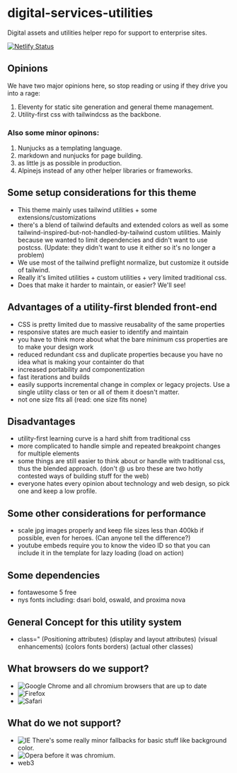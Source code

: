# digital-services-utilities
Digital assets and utilities helper repo for support to enterprise sites.

[![Netlify Status](https://api.netlify.com/api/v1/badges/a7412bea-c62d-4933-9c11-e074fb4f856e/deploy-status)](https://app.netlify.com/sites/eloquent-dijkstra-000cc5/deploys)


## Opinions
We have two major opinions here, so stop reading or using if they drive you into a rage:
1. Eleventy for static site generation and general theme management.
2. Utility-first css with tailwindcss as the backbone.

### Also some minor opinons:
1. Nunjucks as a templating language.
2. markdown and nunjucks for page building.
3. as little js as possible in production.
4. Alpinejs instead of any other helper libraries or frameworks.

## Some setup considerations for this theme
- This theme mainly uses tailwind utilities + some extensions/customizations
- there's a blend of tailwind defaults and extended colors as well as some tailwind-inspired-but-not-handled-by-tailwind custom utilities. Mainly because we wanted to limit dependencies and didn't want to use postcss. (Update: they didn't want to use it either so it's no longer a problem)
- We use most of the tailwind preflight normalize, but customize it outside of tailwind.
- Really it's limited utilities + custom utilities + very limited traditional css.
- Does that make it harder to maintain, or easier? We'll see!

## Advantages of a utility-first blended front-end
- CSS is pretty limited due to massive reusabality of the same properties
- responsive states are much easier to identify and maintain
- you have to think more about what the bare minimum css properties are to make your design work
- reduced redundant css and duplicate properties because you have no idea what is making your containter do that
- increased portability and componentization 
- fast iterations and builds
- easily supports incremental change in complex or legacy projects. Use a single utility class or ten or all of them it doesn't matter. 
- not one size fits all (read: one size fits none)

## Disadvantages 
- utility-first learning curve is a hard shift from traditional css
- more complicated to handle simple and repeated breakpoint changes for multiple elements
- some things are still easier to think about or handle with traditional css, thus the blended approach. (don't @ us bro these are two hotly contested ways of building stuff for the web)
- everyone hates every opinion about technology and web design, so pick one and keep a low profile. 

## Some other considerations for performance
- scale jpg images properly and keep file sizes less than 400kb if possible, even for heroes. (Can anyone tell the difference?)
- youtube embeds require you to know the video ID so that you can include it in the template for lazy loading (load on action)


## Some dependencies 
- fontawesome 5 free
- nys fonts including: dsari bold, oswald, and proxima nova


## General Concept for this utility system
- class=" (Positioning attributes) (display and layout attributes) (visual enhancements) (colors fonts borders) (actual other classes) 


## What browsers do we support?
- ![Google Chrome](https://img.shields.io/badge/Google%20Chrome-4285F4?style=for-the-badge&logo=GoogleChrome&logoColor=white) and all chromium browsers that are up to date
- ![Firefox](https://img.shields.io/badge/Firefox-FF7139?style=for-the-badge&logo=Firefox-Browser&logoColor=white)
- ![Safari](https://img.shields.io/badge/Safari-000000?style=for-the-badge&logo=Safari&logoColor=white)


## What do we not support?
- ![IE](https://img.shields.io/badge/Internet%20Explorer-0076D6?style=for-the-badge&logo=Internet%20Explorer&logoColor=white) There's some really minor fallbacks for basic stuff like background color. 
- ![Opera](https://img.shields.io/badge/Opera-FF1B2D?style=for-the-badge&logo=Opera&logoColor=white) before it was chromium.
- web3 
